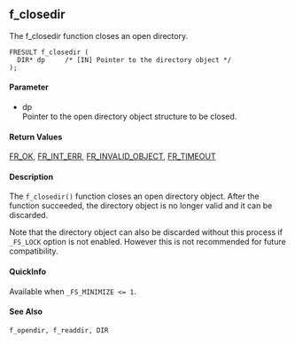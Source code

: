 ## f\_closedir

The f\_closedir function closes an open directory.

    FRESULT f_closedir (
      DIR* dp     /* [IN] Pointer to the directory object */
    );

#### Parameter

  - dp  
    Pointer to the open directory object structure to be closed.

#### Return Values

[FR\_OK](rc.md#ok), [FR\_INT\_ERR](rc.md#ie),
[FR\_INVALID\_OBJECT](rc.md#io), [FR\_TIMEOUT](rc.md#tm)

#### Description

The `f_closedir()` function closes an open directory object. After the
function succeeded, the directory object is no longer valid and it can
be discarded.

Note that the directory object can also be discarded without this
process if `_FS_LOCK` option is not enabled. However this is not
recommended for future compatibility.

#### QuickInfo

Available when `_FS_MINIMIZE <= 1`.

#### See Also

`f_opendir, f_readdir, DIR`

